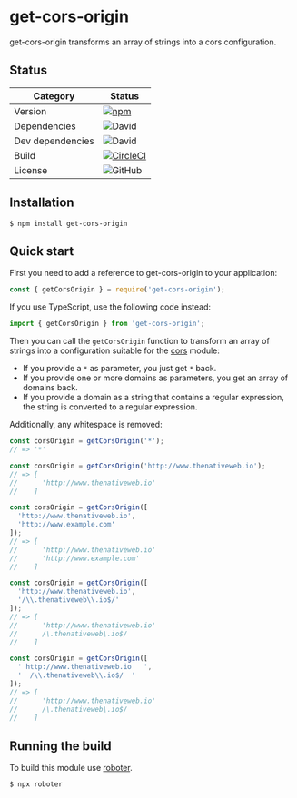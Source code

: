 # get-cors-origin

get-cors-origin transforms an array of strings into a cors configuration.

## Status

| Category         | Status                                                                                                                                                     |
| ---------------- | ---------------------------------------------------------------------------------------------------------------------------------------------------------- |
| Version          | [![npm](https://img.shields.io/npm/v/get-cors-origin)](https://www.npmjs.com/package/get-cors-origin)                                                      |
| Dependencies     | ![David](https://img.shields.io/david/thenativeweb/get-cors-origin)                                                                                        |
| Dev dependencies | ![David](https://img.shields.io/david/dev/thenativeweb/get-cors-origin)                                                                                    |
| Build            | [![CircleCI](https://img.shields.io/circleci/build/github/thenativeweb/get-cors-origin)](https://circleci.com/gh/thenativeweb/get-cors-origin/tree/master) |
| License          | ![GitHub](https://img.shields.io/github/license/thenativeweb/get-cors-origin)                                                                              |

## Installation

```shell
$ npm install get-cors-origin
```

## Quick start

First you need to add a reference to get-cors-origin to your application:

```javascript
const { getCorsOrigin } = require('get-cors-origin');
```

If you use TypeScript, use the following code instead:

```typescript
import { getCorsOrigin } from 'get-cors-origin';
```

Then you can call the `getCorsOrigin` function to transform an array of strings into a configuration suitable for the [cors](https://www.npmjs.com/package/cors) module:

-   If you provide a `*` as parameter, you just get `*` back.
-   If you provide one or more domains as parameters, you get an array of domains back.
-   If you provide a domain as a string that contains a regular expression, the string is converted to a regular expression.

Additionally, any whitespace is removed:

```javascript
const corsOrigin = getCorsOrigin('*');
// => '*'

const corsOrigin = getCorsOrigin('http://www.thenativeweb.io');
// => [
//      'http://www.thenativeweb.io'
//    ]

const corsOrigin = getCorsOrigin([
  'http://www.thenativeweb.io',
  'http://www.example.com'
]);
// => [
//      'http://www.thenativeweb.io'
//      'http://www.example.com'
//    ]

const corsOrigin = getCorsOrigin([
  'http://www.thenativeweb.io',
  '/\\.thenativeweb\\.io$/'
]);
// => [
//      'http://www.thenativeweb.io'
//      /\.thenativeweb\.io$/
//    ]

const corsOrigin = getCorsOrigin([
  ' http://www.thenativeweb.io   ',
  '  /\\.thenativeweb\\.io$/  '
]);
// => [
//      'http://www.thenativeweb.io'
//      /\.thenativeweb\.io$/
//    ]
```

## Running the build

To build this module use [roboter](https://www.npmjs.com/package/roboter).

```shell
$ npx roboter
```
